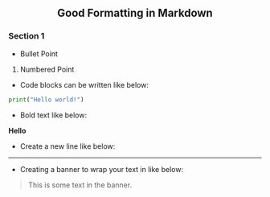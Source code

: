 <center>

## Good Formatting in Markdown

</center>

### Section 1

- Bullet Point

1. Numbered Point

- Code blocks can be written like below:

```python
print("Hello world!")
```

- Bold text like below:

**Hello**

- Create a new line like below:

---

- Creating a banner to wrap your text in like below:

> This is some text in the banner.
